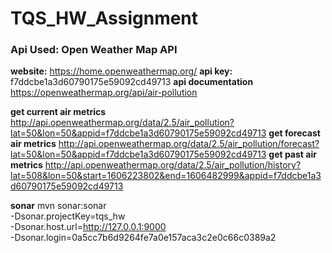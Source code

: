 # TQS_HW_Assignment


### Api Used: Open Weather Map API

**website:** https://home.openweathermap.org/
**api key:** f7ddcbe1a3d60790175e59092cd49713 
**api documentation** https://openweathermap.org/api/air-pollution

**get current air metrics** http://api.openweathermap.org/data/2.5/air_pollution?lat=50&lon=50&appid=f7ddcbe1a3d60790175e59092cd49713
**get forecast air metrics** http://api.openweathermap.org/data/2.5/air_pollution/forecast?lat=50&lon=50&appid=f7ddcbe1a3d60790175e59092cd49713
**get past air metrics** http://api.openweathermap.org/data/2.5/air_pollution/history?lat=508&lon=50&start=1606223802&end=1606482999&appid=f7ddcbe1a3d60790175e59092cd49713

**sonar** mvn sonar:sonar \
  -Dsonar.projectKey=tqs_hw \
  -Dsonar.host.url=http://127.0.0.1:9000 \
  -Dsonar.login=0a5cc7b6d9264fe7a0e157aca3c2e0c66c0389a2